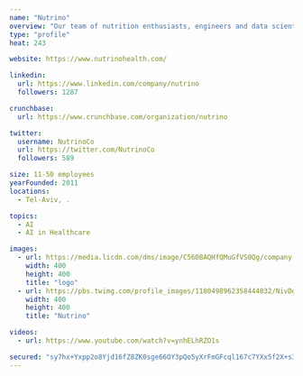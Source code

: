```yaml
---
name: "Nutrino"
overview: "Our team of nutrition enthusiasts, engineers and data scientists are united by one singular goal: to provide personalized nutritional insights to every person on earth, empowering humankind to live smarter, healthier, and happier."
type: "profile"
heat: 243

website: https://www.nutrinohealth.com/

linkedin:
  url: https://www.linkedin.com/company/nutrino
  followers: 1287

crunchbase:
  url: https://www.crunchbase.com/organization/nutrino

twitter:
  username: NutrinoCo
  url: https://twitter.com/NutrinoCo
  followers: 589

size: 11-50 employees
yearFounded: 2011
locations:
  - Tel-Aviv, .

topics:
  - AI
  - AI in Healthcare

images:
  - url: https://media.licdn.com/dms/image/C560BAQHfQMuGfVS0Qg/company-logo_400_400/0?e=1582761600&v=beta&t=g9j2yvziJnEFUGP6jFBURi8-5Dr7RBrCmCMdaMa8I9c
    width: 400
    height: 400
    title: "logo"
  - url: https://pbs.twimg.com/profile_images/1180498962358444032/NivDgFAB_400x400.jpg
    width: 400
    height: 400
    title: "Nutrino"

videos:
  - url: https://www.youtube.com/watch?v=ynhELhRZO1s

secured: "sy7hx+Yxpp2o8Yjd16fZ8ZK0sge66OY3pQo5yXrFmGFcql167c7YXx5f2X+s3P8Q9i0X61xtJE0FhJkhAoxvhjChOnSEEIGD7AIOegnNCLkIQOblJcbikzjtSmY6RxGbY1B+FRlfPCiYugkdWHEgQFZTtBIf8+1LGGuM7lrZH2yQ+Pqfs/BFgrdng/ki9Q2d1ssx5xPzMPq9h2KdTnqgjb/lTns8dTK4bwXF9P0iH+MhxFNvbFnQJ0ocLwpZ/1u3HAiQAtIgRW5cp5nkCThmh9tn105NwxnPJAQ8/NfSuJ61aRlpWDAW/fHohw4+Bvhn;VO8zW8rKEMnk8tJeCIQ+Rg=="
---
```


